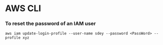# AWS CLI

### To reset the password of an IAM user

`aws iam update-login-profile --user-name sdey --password <PassWord> --profile xyz`
